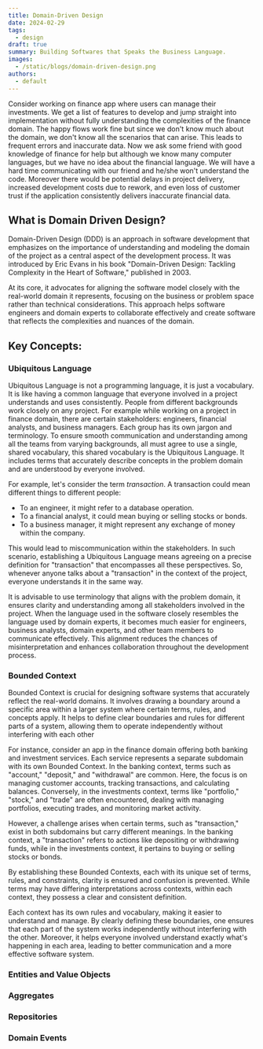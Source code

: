 ```yaml
---
title: Domain-Driven Design
date: 2024-02-29
tags:
  - design
draft: true
summary: Building Softwares that Speaks the Business Language.
images:
  - /static/blogs/domain-driven-design.png
authors:
  - default
---
```


Consider working on finance app where users can manage their investments. We get a list of features to develop and jump straight into implementation without fully understanding the complexities of the finance domain. The happy flows work fine but since we don't know much about the domain, we don't know all the scenarios that can arise. This leads to frequent errors and inaccurate data. Now we ask some friend with good knowledge of finance for help but although we know many computer languages, but we have no idea about the financial language. We will have a hard time communicating with our friend and he/she won't understand the code. Moreover there would be potential delays in project delivery, increased development costs due to rework, and even loss of customer trust if the application consistently delivers inaccurate financial data.

## What is Domain Driven Design?

Domain-Driven Design (DDD) is an approach in software development that emphasizes on the importance of understanding and modeling the domain of the project as a central aspect of the development process. It was introduced by Eric Evans in his book "Domain-Driven Design: Tackling Complexity in the Heart of Software," published in 2003.

At its core, it advocates for aligning the software model closely with the real-world domain it represents, focusing on the business or problem space rather than technical considerations. This approach helps software engineers and domain experts to collaborate effectively and create software that reflects the complexities and nuances of the domain.

## Key Concepts:

### Ubiquitous Language

Ubiquitous Language is not a programming language, it is just a vocabulary. It is like having a common language that everyone involved in a project understands and uses consistently. People from different backgrounds work closely on any project. For example while working on a project in finance domain, there are certain stakeholders: engineers, financial analysts, and business managers. Each group has its own jargon and terminology.
To ensure smooth communication and understanding among all the teams from varying backgrounds, all must agree to use a single, shared vocabulary, this shared vocabulary is the Ubiquitous Language. It includes terms that accurately describe concepts in the problem domain and are understood by everyone involved.

For example, let's consider the term _transaction_. A transaction could mean different things to different people:

- To an engineer, it might refer to a database operation.
- To a financial analyst, it could mean buying or selling stocks or bonds.
- To a business manager, it might represent any exchange of money within the company.

This would lead to miscommunication within the stakeholders. In such scenario, establishing a Ubiquitous Language means agreeing on a precise definition for "transaction" that encompasses all these perspectives. So, whenever anyone talks about a "transaction" in the context of the project, everyone understands it in the same way.

It is advisable to use terminology that aligns with the problem domain, it ensures clarity and understanding among all stakeholders involved in the project. When the language used in the software closely resembles the language used by domain experts, it becomes much easier for engineers, business analysts, domain experts, and other team members to communicate effectively. This alignment reduces the chances of misinterpretation and enhances collaboration throughout the development process.

### Bounded Context

Bounded Context is crucial for designing software systems that accurately reflect the real-world domains. It involves drawing a boundary around a specific area within a larger system where certain terms, rules, and concepts apply. It helps to define clear boundaries and rules for different parts of a system, allowing them to operate independently without interfering with each other

For instance, consider an app in the finance domain offering both banking and investment services. Each service represents a separate subdomain with its own Bounded Context. In the banking context, terms such as "account," "deposit," and "withdrawal" are common. Here, the focus is on managing customer accounts, tracking transactions, and calculating balances. Conversely, in the investments context, terms like "portfolio," "stock," and "trade" are often encountered, dealing with managing portfolios, executing trades, and monitoring market activity.

However, a challenge arises when certain terms, such as "transaction," exist in both subdomains but carry different meanings. In the banking context, a "transaction" refers to actions like depositing or withdrawing funds, while in the investments context, it pertains to buying or selling stocks or bonds.

By establishing these Bounded Contexts, each with its unique set of terms, rules, and constraints, clarity is ensured and confusion is prevented. While terms may have differing interpretations across contexts, within each context, they possess a clear and consistent definition.

Each context has its own rules and vocabulary, making it easier to understand and manage. By clearly defining these boundaries, one ensures that each part of the system works independently without interfering with the other. Moreover, it helps everyone involved understand exactly what's happening in each area, leading to better communication and a more effective software system.

### Entities and Value Objects

### Aggregates

### Repositories

### Domain Events
